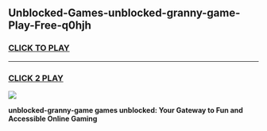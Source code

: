 
## Unblocked-Games-unblocked-granny-game-Play-Free-q0hjh
<h3>
<a href="https://premium76.site?title=unblocked-granny-game&ref=23A">CLICK TO PLAY</a></h3>
<hr>

<h3>
<a href="https://premium76.site?title=unblocked-granny-game&ref=23A">CLICK 2 PLAY</a>
  
</h3>

<a href="https://premium76.site?title=unblocked-granny-game&ref=23A"><img src="https://clearcache.store/games.png"></a>


**unblocked-granny-game games unblocked: Your Gateway to Fun and Accessible Online Gaming**
